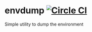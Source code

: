 # envdump [![Circle CI](https://circleci.com/gh/danesparza/envdump.svg?style=svg)](https://circleci.com/gh/danesparza/envdump)
Simple utility to dump the environment

